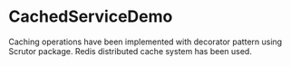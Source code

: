 # CachedServiceDemo

Caching operations have been implemented with decorator pattern using Scrutor package. Redis distributed cache system has been used.
